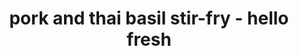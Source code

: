 ---
id: 5aaebced58eb8b00148fb2ba
servings: 4
notes: 'nutrition values/ per serving
energy (kj)2218 kj
calories530 kcal
fat25 g
saturated fat7 g
carbohydrate50 g
sugar6 g
dietary fiber4 g
protein30 g
cholesterol90 mg
sodium890 mg'
directions: 'wash and dry all produce. mince garlic. halve limes; cut one lime into wedges.
trim and discard bottom root ends from bok choy
 then thinly slice stalks and leaves crosswise.
halve
 peel
 and thinly slice shallots.
pick basil leaves from stems and roughly chop half.

cook pork:
heat a large drizzle of oil in a large pan over medium-high heat. add shallots and cook
 tossing
 until softened
 about 3 minutes.
add pork
 break up meat into pieces
 spread out in pan
 and gently press down. cook without stirring until browned on bottom
 about 4 minutes.
toss in garlic. cook until fragrant
 1 minute more.

make sauce
stir together 1 tbsp water and 1½ tsp sugar in a small bowl.
warm in microwave until sugar dissolves
 about 30 seconds.
stir in a squeeze of lime
 1½ tsp fish sauce
 and ½ tsp sriracha. set aside.

cook bok choy and rice
add bok choy and 2 tbsp soy sauce to pan with pork.
cook
 tossing
 until bok choy is tender
 about 3 minutes.
meanwhile
 cook rice.

finish stir-fry
stir chopped basil and a squeeze of lime into pan.
season with more lime and soy sauce (to taste).

plate and serve
divide rice between plates and top with stir-fry.
scatter remaining basil over.
drizzle with sauce and remaining sriracha.
serve with lime wedges to the side.'
ingredients: '4 clove garlic
2 lime
baby bok choy
2 shallot
½ ounce thai basil
20 ounce ground pork
1.5 teaspoon fish sauce
½ teaspoon sriracha
4 tablespoon soy sauce
steamed basmati rice
2 teaspoon vegetable oil
1.5 teaspoon sugar
salt
pepper'
rating: 4
ease: easy

category: main course
href: 'https: //www.hellofresh.com/recipes/pork-and-thai-basil-stir-fry-5a32a68a450cfa0441064423?locale=en-us'
totalTime: 35
cookTime:
prepTime:
title: pork and thai basil stir-fry - hello fresh
path: /pork-and-thai-basil-stir-fry-hello-fresh
---